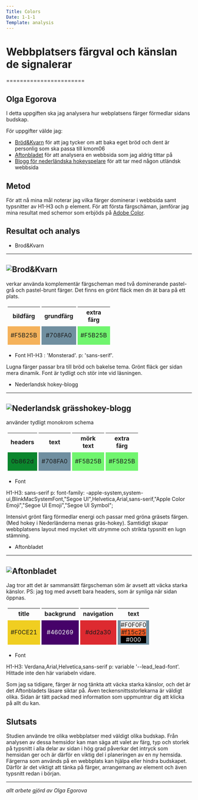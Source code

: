 ```yaml
---
Title: Colors
Date: 1-1-1
Template: analysis
---
```

# Webbplatsers färgval och känslan de signalerar
=======================

Olga Egorova
-----------------------

I detta uppgiften ska jag analysera hur webplatsens färger förmedlar sidans budskap.


För uppgifter välde jag: 
* [Bröd&Kvarn](https://www.brodochkvarn.se/blogg/) för att jag tycker om att baka eget bröd och dent är personlig som ska passa till kmom06
* [Aftonbladet](https://www.aftonbladet.se/) för att analysera en webbsida som jag aldrig tittar på
* [Blogg för nederländska hokeyspelare](https://www.hockeyblog.nl/) för att tar med någon utländsk webbsida


Metod
-----------------------
För att nå mina mål noterar jag vilka färger dominerar i webbsida samt typsnitter av H1-H3 och p element.
För att första färgschäman, jamförar jag mina resultat med schemor som erbjöds på [Adobe Color](https://color.adobe.com/sv/create/color-wheel).

Resultat och analys
-----------------------
* Brod&Kvarn 
-----------
![Brod&Kvarn](%assets_url%/img/kmom04/bredAndMeal.png)
-------------
verkar använda komplementär färgscheman med två dominerande pastel-grå och pastel-brunt färger. Det finns en grönt fläck men dn ät bara på ett plats.

<table style="border-spacing: 4px; border-collapse: separate">
<th>bildfärg</th><th>grundfärg</th><th>extra färg</th>
<tr>
<td style="height: 50px; width: 50px; background-color: #F5B25B; text-align: center;">#F5B25B</td>
<td style="height: 50px; width: 50px; background-color: #708FA0; text-align: center;">#708FA0</td>
<td style="height: 50px; width: 50px; background-color: #70F56E; text-align: center;">#F5B25B</td>
</tr>
</table> 

* Font
H1-H3 : 'Monsterad'.
p: 'sans-serif'.

Lugna färger passar bra till bröd och bakelse tema. Grönt fläck ger sidan mera dinamik.
Font är tydligt och stör inte vid läsningen.

* Nederlandsk hokey-blogg 
---------------------------
![Nederlandsk grässhokey-blogg](%assets_url%/img/kmom04/netherlands_hokey.png)
--------------------------

använder tydligt monokrom schema
<table style="border-spacing: 4px; border-collapse: separate">
<th>headers</th><th>text</th><th>mörk text</th><th>extra färg</th>
<tr>
<td style="height: 50px; width: 50px; background-color: #0b862d; text-align: center;">0b862d</td>
<td style="height: 50px; width: 50px; background-color: #708FA0; text-align: center;">#708FA0</td>
<td style="height: 50px; width: 50px; background-color: #70F56E; text-align: center;">#F5B25B</td>
<td style="height: 50px; width: 50px; background-color: #70F56E; text-align: center;">#F5B25B</td>
</tr>
</table> 

* Font

H1-H3: sans-serif
p: font-family: -apple-system,system-ui,BlinkMacSystemFont,"Segoe UI",Helvetica,Arial,sans-serif,"Apple Color Emoji","Segoe UI Emoji","Segoe UI Symbol";

Intensivt grönt färg förmedlar energi och passar med gröna gräsets färgen. (Med hokey i Nederländerna menas gräs-hokey). Samtidigt skapar webbplatsens layout med mycket vitt utrymme och strikta typsnitt en lugn stämning.

* Aftonbladet
---------------------------
![Aftonbladet](%assets_url%/img/kmom04/aftonbladet.png)
----------------------------

Jag tror att det är sammansätt färgscheman söm är avsett att väcka starka känslor.
PS: jag tog med avsett bara headers, som är synliga när sidan öppnas.
<table style="border-spacing: 4px; border-collapse: separate">
<th>title</th><th>backgrund</th><th>navigation</th><th>text</th>
<tr>
<td style="height: 50px; width: 50px; background-color: #F0CE21;text-align: center;">#F0CE21</td>
<td style="height: 50px; width: 50px; background-color: #460269; text-align: center; color: #F0F0F0;">#460269</td>
<td style="height: 50px; width: 50px; background-color: #dd2a30; text-align: center;">#dd2a30</td>
<td class="three-row" style="height: 50px; width: 50px; background-color: #708FA0"><div class="td-row1" style="background-color: #F0F0F0; text-align: center;">#F0F0F0</div><div class="td-row2" style="background-color: #f15c25; text-align: center;">#f15c25</div><div class="td-row3" style="background-color: #000; color: #F0F0F0; text-align: center;">#000</div></td>
</tr>
</table>

* Font

H1-H3: Verdana,Arial,Helvetica,sans-serif
p: variable '--lead_lead-font'. Hittade inte den här variabeln vidare.

Som jag sa tidigare, färger är nog tänkta att väcka starka känslor, och det är det Aftonbladets läsare siktar på. Även teckensnittsstorlekarna är väldigt olika. Sidan är tätt packad med information som uppmuntrar dig att klicka på allt du kan.

Slutsats
--------------------------

Studien använde tre olika webbplatser med väldigt olika budskap. Från analysen av dessa hemsidor kan man säga att valet av färg, typ och storlek på typsnitt i alla delar av sidan i hög grad påverkar det intryck som hemsidan ger och är därför en viktig del i planeringen av en ny hemsida. Färgerna som används på en webbplats kan hjälpa eller hindra budskapet. Därför är det viktigt att tänka på färger, arrangemang av element och även typsnitt redan i början.

----
*allt arbete gjörd av Olga Egorova*

